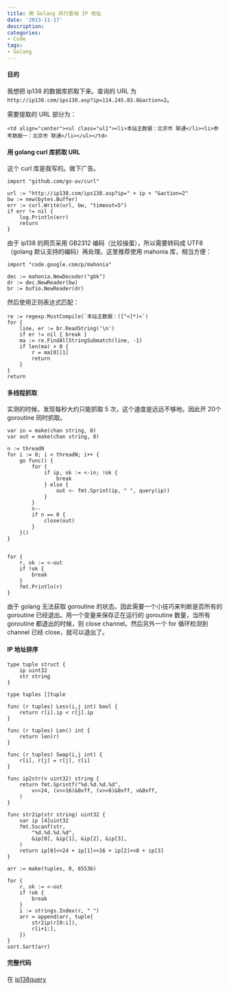 ```yaml
---
title: 用 Golang 并行查询 IP 地址
date: '2013-11-17'
description:
categories:
- Code
tags:
- Golang
---
```


#### 目的

我想把 ip138 的数据库抓取下来。查询的 URL 为 `http://ip138.com/ips138.asp?ip=114.245.83.8&action=2`。

需要提取的 URL 部分为：

	<td align="center"><ul class="ul1"><li>本站主数据：北京市 联通</li><li>参考数据一：北京市 联通</li></ul></td>

#### 用 golang curl 库抓取 URL

这个 curl 库是我写的。做下广告。

	import "github.com/go-av/curl"

	url := "http://ip138.com/ips138.asp?ip=" + ip + "&action=2"
	bw := new(bytes.Buffer)
	err := curl.Write(url, bw, "timeout=5")
	if err != nil {
		log.Println(err)
		return
	}

由于 ip138 的网页采用 GB2312 编码（比较操蛋），所以需要转码成 UTF8（golang 默认支持的编码）再处理。这里推荐使用 mahonia 库，相当方便：
	
	import "code.google.com/p/mahonia"

	dec := mahonia.NewDecoder("gbk")
	dr := dec.NewReader(bw)
	br := bufio.NewReader(dr)

然后使用正则表达式匹配：

	re := regexp.MustCompile(`本站主数据：([^<]*)<`)
	for {
		line, er := br.ReadString('\n')
		if er != nil { break }
		ma := re.FindAllStringSubmatch(line, -1)
		if len(ma) > 0 {
			r = ma[0][1]
			return
		}
	}
	return

#### 多线程抓取

实测的时候，发现每秒大约只能抓取 5 次，这个速度是远远不够地。因此开 20个 goroutine 同时抓取。

	var in = make(chan string, 0)
	var out = make(chan string, 0)

	n := threadN
	for i := 0; i < threadN; i++ {
		go func() {
			for {
				if ip, ok := <-in; !ok {
					break
				} else {
					out <- fmt.Sprint(ip, " ", query(ip))
				}
			}
			n--
			if n == 0 {
				close(out)
			}
		}()
	}


	for {
		r, ok := <-out
		if !ok {
			break
		}
		fmt.Println(r)
	}

由于 golang 无法获取 goroutine 的状态。因此需要一个小技巧来判断是否所有的 goroutine 已经退出。用一个变量来保存正在运行的 goroutine 数量，当所有 goroutine 都退出的时候，则 close channel。然后另外一个 for 循环检测到 channel 已经 close，就可以退出了。

#### IP 地址排序
	
	type tuple struct {
		ip uint32
		str string
	}
	
	type tuples []tuple
	
	func (r tuples) Less(i,j int) bool {
		return r[i].ip < r[j].ip
	}
	
	func (r tuples) Len() int {
		return len(r)
	}
	
	func (r tuples) Swap(i,j int) {
		r[i], r[j] = r[j], r[i]
	}

	func ip2str(v uint32) string {
		return fmt.Sprintf("%d.%d.%d.%d",
			v>>24, (v>>16)&0xff, (v>>8)&0xff, v&0xff,
		)
	}
	
	func str2ip(str string) uint32 {
		var ip [4]uint32
		fmt.Sscanf(str,
			"%d.%d.%d.%d",
			&ip[0], &ip[1], &ip[2], &ip[3],
		)
		return ip[0]<<24 + ip[1]<<16 + ip[2]<<8 + ip[3]
	}

	arr := make(tuples, 0, 65536)

	for {
		r, ok := <-out
		if !ok {
			break
		}
		i := strings.Index(r, " ")
		arr = append(arr, tuple{
			str2ip(r[0:i]),
			r[i+1:],
		})
	}
	sort.Sort(arr)

#### 完整代码

在 [ip138query](http://github.com/go-av/ip138query)


